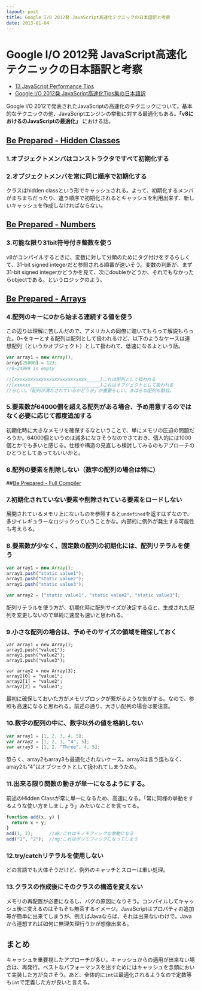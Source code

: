 ```yaml
---
layout: post
title: Google I/O 2012発 JavaScript高速化テクニックの日本語訳と考察
date: 2013-01-04
---
```


# Google I/O 2012発 JavaScript高速化テクニックの日本語訳と考察

+ [13 JavaScript Performance Tips](http://www.jonefox.com/blog/2012/07/10/13-javascript-performance-tips/)
+ [Google I/O 2012発 JavaScript高速化Tips集の日本語訳](http://tech.a-listers.jp/2012/07/13/13-javascript-performance-tips/)

Google I/O 2012で発表されたJavaScriptの高速化のテクニックについて。基本的なテクニックの他、JavaScriptエンジンの挙動に対する最適化もある。**「v8におけるのJavaScriptの最適化」** における話。

## [Be Prepared - Hidden Classes](http://www.youtube.com/watch?v=UJPdhx5zTaw&t=10m30s)

### 1.オブジェクトメンバはコンストラクタですべて初期化する

### 2.オブジェクトメンバを常に同じ順序で初期化する

クラスはhidden classという形でキャッシュされる。よって、初期化するメンバがまちまちだったり、違う順序で初期化されるとキャッシュを利用出来ず、新しいキャッシュを作成しなければならない。

## [Be Prepared - Numbers](http://www.youtube.com/watch?v=UJPdhx5zTaw&t=15m30s)

### 3.可能な限り31bit符号付き整数を使う

v8がコンパイルするときに、変数に対して分類のためにタグ付けをするらしくて、31-bit signed integerだと参照される順番が速いそう。変数の判断が、まず31-bit signed integerかどうかを見て、次にdoubleかどうか、それでもなかったらobjectである。というロジックのよう。

## [Be Prepared - Arrays](http://www.youtube.com/watch?v=UJPdhx5zTaw&t=17m25s)

### 4.配列のキーに0から始まる連続する値を使う

この辺りは理解に苦しんだので、アメリカ人の同僚に聴いてもらって解説もらった。0~をキーとする配列は配列として扱われるけど、以下のようなケースは連想配列（というかオブジェクト）として扱われて、低速になるよという話。

```js
var array1 = new Array();
array[25000] = 123;
//0~24999 is empty

//[xxxxxxxxxxxxxxxxxxxxxxxxxxx_____]これは配列として扱われる
//[xxxxxx__________________________]これはオブジェクトとして扱われる
//らしい。「配列が満たされているかどうか」が重要らしい。まばらな配列も駄目。
```

### 5.要素数が64000個を超える配列がある場合、予め用意するのではなく必要に応じて都度追加する

初期化時に大きなメモリを確保するなということで、単にメモリの圧迫の問題だろうか。64000個というのは滅多になさそうなのでさておき、個人的には1000個とかでも多いと感じる。仕様や構造の見直しも検討してみるのもアプローチのひとつとしてあってもいいかと。

### 6.配列の要素を削除しない（数字の配列の場合は特に）

##[Be Prepared - Full Compiler](http://www.youtube.com/watch?v=UJPdhx5zTaw&t=26m35s)

### 7.初期化されていない要素や削除されている要素をロードしない

展開されているメモリ上にないものを参照すると`undefined`を返すはずなので、多少イレギュラーなロジックっていうことかな。内部的に例外が発生する可能性も考えらる。

### 8.要素数が少なく、固定数の配列の初期化には、配列リテラルを使う

```js
var array1 = new Array();
array1.push("static value1");
array1.push("static value2");
array1.push("static value3");

var array2 = ["static value1", "static value2", "static value3"];
```

配列リテラルを使う方が、初期化時に配列サイズが決定する点と、生成された配列を変更しないので単純に速度も速いと思われる。

### 9.小さな配列の場合は、予めそのサイズの領域を確保しておく

```
var array1 = new Array();
array1.push("value1");
array1.push("value2");
array1.push("value3");

var array2 = new Array(3);
array2[0] = "value1";
array2[1] = "value2";
array2[2] = "value3";
```

最初に確保しておいた方がメモリブロックが繋がるような気がする。なので、参照も高速になると思われる。前述の通り、大きい配列の場合は要注意。

### 10.数字の配列の中に、数字以外の値を格納しない

```js
var array1 = [1, 2, 3, 4, 5];
var array2 = [1, 2, 3, "4", 5];
var array3 = [1, 2, "Three", 4, 5];
```

恐らく、array2もarray3も最適化されないケース。array3は言う迄もなく、array2も"4"はオブジェクトとして扱われてしまうため。

### 11.出来る限り関数の動きが単一になるようにする。

前述のHidden Classが常に単一になるため、高速になる。「常に同様の挙動をするような使い方をしましょう」みたいなことを言ってる。

```js
function add(x, y) {
  return x + y;
}
add(1, 2);      //ok:これはモノモフィックな挙動になる
add("1", "2");  //ng:これはポリモフィックになってしまう
```

### 12.try/catchリテラルを使用しない

どの言語でも大体そうだけど、例外のキャッチとスローは重い処理。

### 13.クラスの作成後にそのクラスの構造を変えない

メモリの再配置が必要になるし、バグの原因になりそう。コンパイルしてキャッシュ後に変えるのはそもそも無茶するイメージ。JavaScriptはプロパティの追加等が簡単に出来てしまうが、例えばJavaならば、それは出来ないわけで。Javaから連想すれば如何に無理矢理行うかが想像出来る。

## まとめ

キャッシュを重要視したアプローチが多い。キャッシュからの適用が出来ない場合は、再発行。ベストなパフォーマンスを出すためにはキャッシュを念頭において実装した方が良さそう。あと、全体的に`int`は最適化されるようなので定数等も`int`で定義した方が良いと言える。
